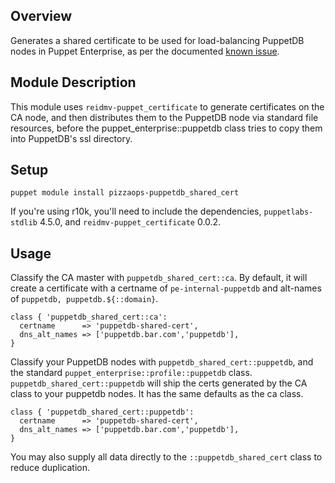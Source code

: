 ## Overview

Generates a shared certificate to be used for load-balancing PuppetDB nodes in Puppet Enterprise, as per the documented [known issue](https://docs.puppetlabs.com/pe/3.7/release_notes_known_issues.html#puppetdb-behind-a-load-balancer-causes-puppet-server-errors).

## Module Description

This module uses `reidmv-puppet_certificate` to generate certificates on the CA node, and then distributes them to the PuppetDB node via standard file resources, before the puppet_enterprise::puppetdb class tries to copy them into PuppetDB's ssl directory.

## Setup

`puppet module install pizzaops-puppetdb_shared_cert`

If you're using r10k, you'll need to include the dependencies, `puppetlabs-stdlib` 4.5.0, and `reidmv-puppet_certificate` 0.0.2.

## Usage

Classify the CA master with `puppetdb_shared_cert::ca`. By default, it will create a certificate with a certname of `pe-internal-puppetdb` and alt-names of `puppetdb, puppetdb.${::domain}`.

```
class { 'puppetdb_shared_cert::ca':
  certname      => 'puppetdb-shared-cert',
  dns_alt_names => ['puppetdb.bar.com','puppetdb'],
}
```

Classify your PuppetDB nodes with `puppetdb_shared_cert::puppetdb`, and the standard `puppet_enterprise::profile::puppetdb` class. `puppetdb_shared_cert::puppetdb` will ship the certs generated by the CA class to your puppetdb nodes. It has the same defaults as the ca class.

```
class { 'puppetdb_shared_cert::puppetdb':
  certname      => 'puppetdb-shared-cert',
  dns_alt_names => ['puppetdb.bar.com','puppetdb'],
}
```

You may also supply all data directly to the `::puppetdb_shared_cert` class to reduce duplication.
